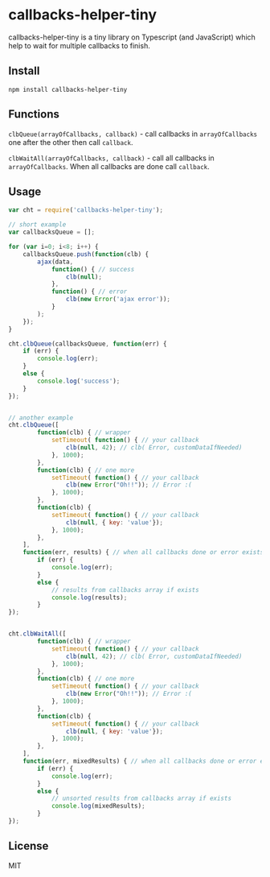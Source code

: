# callbacks-helper-tiny


callbacks-helper-tiny is a tiny library on Typescript (and JavaScript) which help to wait for multiple callbacks to finish.


## Install

```
npm install callbacks-helper-tiny
```


## Functions

`clbQueue(arrayOfCallbacks, callback)` - call callbacks in `arrayOfCallbacks` one after the other then call `callback`.

`clbWaitAll(arrayOfCallbacks, callback)` - call all callbacks in `arrayOfCallbacks`. When all callbacks are done call `callback`.


## Usage

```js
var cht = require('callbacks-helper-tiny');

// short example
var callbacksQueue = [];

for (var i=0; i<8; i++) {
    callbacksQueue.push(function(clb) {
        ajax(data,
            function() { // success
                clb(null);
            },
            function() { // error
                clb(new Error('ajax error'));
            }
        );
    });
}

cht.clbQueue(callbacksQueue, function(err) {
    if (err) {
        console.log(err);
    }
    else {
        console.log('success');
    }
});


// another example
cht.clbQueue([
        function(clb) { // wrapper
            setTimeout( function() { // your callback
                clb(null, 42); // clb( Error, customDataIfNeeded)
            }, 1000);
        },
        function(clb) { // one more
            setTimeout( function() { // your callback
                clb(new Error("Oh!!")); // Error :(
            }, 1000);
        },
        function(clb) {
            setTimeout( function() { // your callback
                clb(null, { key: 'value'});
            }, 1000);
        },
    ],
    function(err, results) { // when all callbacks done or error exists
        if (err) {
            console.log(err);
        }
        else {
            // results from callbacks array if exists
            console.log(results);
        }
});


cht.clbWaitAll([
        function(clb) { // wrapper
            setTimeout( function() { // your callback
                clb(null, 42); // clb( Error, customDataIfNeeded)
            }, 1000);
        },
        function(clb) { // one more
            setTimeout( function() { // your callback
                clb(new Error("Oh!!")); // Error :(
            }, 1000);
        },
        function(clb) {
            setTimeout( function() { // your callback
                clb(null, { key: 'value'});
            }, 1000);
        },
    ],
    function(err, mixedResults) { // when all callbacks done or error exists
        if (err) {
            console.log(err);
        }
        else {
            // unsorted results from callbacks array if exists
            console.log(mixedResults);
        }
});
```


## License

MIT